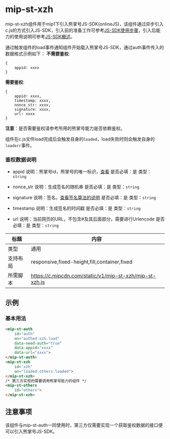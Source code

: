 # mip-st-xzh

mip-st-xzh组件用于mip1下引入熊掌号JS-SDK(onlineJS)，该组件通过异步引入c.js的方式引入JS-SDK，引入前的准备工作可参考[JS-SDK使用步骤](https://xiongzhang.baidu.com/open/wiki/chapter6/section6.2.html?t=1533001904425)，引入后能力的使用说明可参考[JS-SDK概述](https://xiongzhang.baidu.com/open/wiki/chapter6/section6.1.html?t=1533001904425)。

通过触发组件的load事件通知组件开始载入熊掌号JS-SDK，通过auth事件传入的数据格式示例如下：
**不需要鉴权**:
```
{
    appid: xxxx
}
```
**需要鉴权**:
```
{
    appid: xxxx,
    timestamp: xxxx,
    nonce_str: xxxx,
    signature: xxxx,
    url: xxxx
}
```
**注意**：是否需要鉴权请参考所用的熊掌号能力是否依赖鉴权。

组件在c.js文件load完成后会触发自身的`loaded`，load失败时则会触发自身的`loaderr`事件。

### 鉴权数据说明

* appid 
说明：熊掌号id，熊掌号的唯一标识，[查看](https://xiongzhang.baidu.com/site/setting)
是否必填：是
类型：`string`

* nonce_str
说明：生成签名的随机串
是否必填：是
类型：`string`

* signature
说明：签名，[查看签名算法的说明](https://xiongzhang.baidu.com/open/wiki/chapter6/section6.8.html?t=1530768936446)
是否必填：是
类型：`string`

* timestamp
说明：生成签名的时间戳
是否必填：是
类型：`string`

* url
说明：当前网页的URL，不包含#及其后面部分，需要进行Urlencode
是否必填：是
类型：`string`


标题|内容
----|----
类型|通用
支持布局|responsive,fixed-height,fill,container,fixed
所需脚本|https://c.mipcdn.com/static/v1/mip-st-xzh/mip-st-xzh.js

## 示例

### 基本用法
```html
<mip-st-auth 
    id="auth"
    on="authed:xzh.load"
    data-need-auth="true"
    data-appid="xxxx"
    data-url="xxxx">
</mip-st-auth>
<mip-st-xzh 
    id="xzh" 
    on="loaded:others.loaded">
</mip-st-xzh>
/* 第三方实现的需要调用熊掌号能力的组件 */
<mip-st-others 
    id="others">
</mip-st-xzh>
```

## 注意事项

该组件与mip-st-auth一同使用时，第三方仅需要实现一个获取鉴权数据的接口便可以引入熊掌号JS-SDK。
